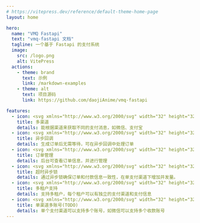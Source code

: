 ```yaml
---
# https://vitepress.dev/reference/default-theme-home-page
layout: home

hero:
  name: "VMQ Fastapi"
  text: "vmq-fastapi 文档"
  tagline: 一个基于 Fastapi 的支付系统
  image:
    src: /logo.png
    alt: VitePress
  actions:
    - theme: brand
      text: 示例
      link: /markdown-examples
    - theme: alt
      text: 项目源码
      link: https://github.com/daojiAnime/vmq-fastapi

features:
  - icon: <svg xmlns="http://www.w3.org/2000/svg" width="32" height="32" viewBox="0 0 24 24"><path fill="currentColor" d="M12 2C6.48 2 2 6.48 2 12s4.48 10 10 10s10-4.48 10-10S17.52 2 12 2zm1.41 16.09V20h-2.67v-1.93c-1.71-.36-3.16-1.46-3.27-3.4h1.96c.1 1.05.82 1.87 2.65 1.87c1.96 0 2.4-.98 2.4-1.59c0-.83-.44-1.61-2.67-2.14c-2.48-.6-4.18-1.62-4.18-3.67c0-1.72 1.39-2.84 3.11-3.21V4h2.67v1.95c1.86.45 2.79 1.86 2.85 3.39H14.3c-.05-1.11-.64-1.87-2.22-1.87c-1.5 0-2.4.68-2.4 1.64c0 .84.65 1.39 2.67 1.91s4.18 1.39 4.18 3.91c-.01 1.83-1.38 2.83-3.12 3.16z"/></svg>
    title: 多渠道
    details: 能根据渠道来获取不同的支付消息，如微信、支付宝
  - icon: <svg xmlns="http://www.w3.org/2000/svg" width="32" height="32" viewBox="0 0 24 24"><path fill="currentColor" d="M12 2C6.486 2 2 6.486 2 12c0 5.515 4.486 10 10 10s10-4.485 10-10c0-5.514-4.486-10-10-10zm0 18c-4.411 0-8-3.589-8-8s3.589-8 8-8s8 3.589 8 8s-3.589 8-8 8zm.5-13H11v6l5.25 3.15l.75-1.23l-4.5-2.67z"/></svg>
    title: 异步回调
    details: 生成订单后无需等待，可在异步回调中处理订单
  - icon: <svg xmlns="http://www.w3.org/2000/svg" width="32" height="32" viewBox="0 0 24 24"><path fill="currentColor" d="M3 13h1v7c0 1.103.897 2 2 2h12c1.103 0 2-.897 2-2v-7h1a1 1 0 0 0 .707-1.707l-9-9a.999.999 0 0 0-1.414 0l-9 9A1 1 0 0 0 3 13zm9-8.586l6 6V15l.001 5H6v-9.586l6-6z"/></svg>
    title: 订单管理
    details: 后台可查看订单信息，并进行管理
  - icon: <svg xmlns="http://www.w3.org/2000/svg" width="32" height="32" viewBox="0 0 24 24"><path fill="currentColor" d="M12 2C9.243 2 7 4.243 7 7v3H6c-1.103 0-2 .897-2 2v8c0 1.103.897 2 2 2h12c1.103 0 2-.897 2-2v-8c0-1.103-.897-2-2-2h-1V7c0-2.757-2.243-5-5-5zm6 10l.002 8H6v-8h12zm-9-2V7c0-1.654 1.346-3 3-3s3 1.346 3 3v3H9z"/></svg>
    title: 超时异步锁
    details: 通过异步锁确保订单和付款信息一致性，在单支付渠道下增加并发量。
  - icon: <svg xmlns="http://www.w3.org/2000/svg" width="32" height="32" viewBox="0 0 24 24"><path fill="currentColor" d="M3 5v14c0 1.1.9 2 2 2h14c1.1 0 2-.9 2-2V5c0-1.1-.9-2-2-2H5c-1.1 0-2 .9-2 2zm12 14H9v-2h6v2zm-6-4v-2h6v2h-6zm-2 4H5v-2h2v2zm0-4H5v-2h2v2zm10 4h-2v-2h2v2zm0-4h-2v-2h2v2zm0-4H5V7h12v4z"/></svg>
    title: 多租户支持
    details: 支持多租户，每个租户可以有独立的支付渠道和支付信息
  - icon: <svg xmlns="http://www.w3.org/2000/svg" width="32" height="32" viewBox="0 0 24 24"><path fill="currentColor" d="M12 4a4 4 0 0 1 4 4a4 4 0 0 1-4 4a4 4 0 0 1-4-4a4 4 0 0 1 4-4m0 10c4.42 0 8 1.79 8 4v2H4v-2c0-2.21 3.58-4 8-4Z"/><path fill="currentColor" d="M12 4a4 4 0 0 0-4 4a4 4 0 0 0 4 4a4 4 0 0 0 4-4a4 4 0 0 0-4-4m0 2a2 2 0 0 1 2 2a2 2 0 0 1-2 2a2 2 0 0 1-2-2a2 2 0 0 1 2-2m0 10c-4.42 0-8 1.79-8 4v2h16v-2c0-2.21-3.58-4-8-4m0 2c3.17 0 5.85 1.08 6.7 2H5.3c.85-.92 3.53-2 6.7-2Z"/></svg>
    title: 单渠道多账号(TODO)
    details: 单个支付渠道可以支持多个账号，如微信可以支持多个收款账号
---
```


